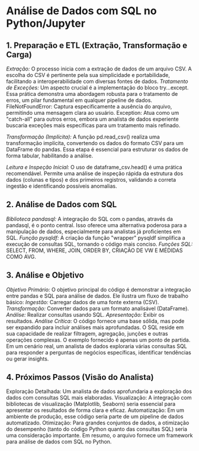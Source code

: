 # Análise de Dados com SQL no Python/Jupyter

## **1. Preparação e ETL (Extração, Transformação e Carga)**

  *Extração:* O processo inicia com a extração de dados de um arquivo CSV. A escolha do CSV é pertinente pela sua simplicidade e portabilidade, facilitando a interoperabilidade com diversas fontes de dados.
  *Tratamento de Exceções:* Um aspecto crucial é a implementação do bloco try...except. Essa prática demonstra uma abordagem robusta para o tratamento de erros, um pilar fundamental em qualquer pipeline de dados.
  FileNotFoundError: Captura especificamente a ausência do arquivo, permitindo uma mensagem clara ao usuário.
  Exception: Atua como um "catch-all" para outros erros, embora um analista de dados experiente buscaria exceções mais específicas para um tratamento mais refinado.
 
  *Transformação (Implícita):* A função pd.read_csv() realiza uma transformação implícita, convertendo os dados do formato CSV para um DataFrame do pandas. Essa etapa é essencial para estruturar os dados de forma tabular,      habilitando a análise.
 
  *Leitura e Inspeção Inicial:* O uso de dataframe_csv.head() é uma prática recomendável. Permite uma análise de inspeção rápida da estrutura dos dados (colunas e tipos) e dos primeiros registros, validando a correta       ingestão e identificando possíveis anomalias.

## **2. Análise de Dados com SQL**

  *Biblioteca pandasql:* A integração do SQL com o pandas, através da pandasql, é o ponto central. Isso oferece uma alternativa poderosa para a manipulação de dados, especialmente para analistas já proficientes em SQL.
  *Função pysqldf:* A criação da função "wrapper" pysqldf simplifica a execução de consultas SQL, tornando o código mais conciso.
  *Funções SQL:* SELECT, FROM, WHERE, JOIN, ORDER BY, CRIAÇÃO DE VW E MÉDIDAS COMO AVG.

## **3. Análise e Objetivo**

  *Objetivo Primário:* O objetivo principal do código é demonstrar a integração entre pandas e SQL para análise de dados. Ele ilustra um fluxo de trabalho básico:
  *Ingestão:* Carregar dados de uma fonte externa (CSV).
  *Transformação:* Converter dados para um formato analisável (DataFrame).
  *Análise:* Realizar consultas usando SQL.
  *Apresentação:* Exibir os resultados.
  *Análise Crítica:* O código fornece uma base sólida, mas pode ser expandido para incluir análises mais aprofundadas. O SQL reside em sua capacidade de realizar filtragem, agregação, junções e outras operações complexas. O exemplo fornecido é apenas um ponto de partida. Em um cenário real, um analista de dados exploraria várias consultas SQL para responder a perguntas de negócios específicas, identificar tendências ou gerar insights.

## **4. Próximos Passos (Visão do Analista)**

  Exploração Detalhada: Um analista de dados aprofundaria a exploração dos dados com consultas SQL mais elaboradas.
  Visualização: A integração com bibliotecas de visualização (Matplotlib, Seaborn) seria essencial para apresentar os resultados de forma clara e eficaz.
  Automatização: Em um ambiente de produção, esse código seria parte de um pipeline de dados automatizado.
  Otimização: Para grandes conjuntos de dados, a otimização do desempenho (tanto do código Python quanto das consultas SQL) seria uma consideração importante.
  Em resumo, o arquivo fornece um framework para análise de dados com SQL no Python.
